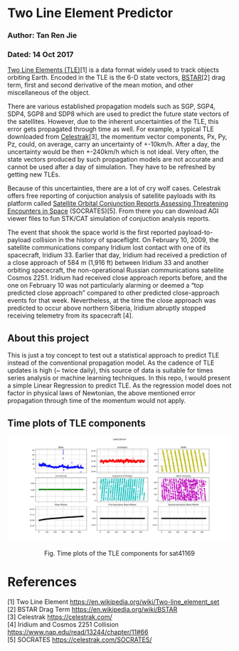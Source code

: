 # Two Line Element Predictor
### Author: Tan Ren Jie
### Dated: 14 Oct 2017
[Two Line Elements (TLE)](https://en.wikipedia.org/wiki/Two-line_element_set)[1] is a data format widely used to track objects orbiting Earth. Encoded in the TLE is the 6-D state vectors, [BSTAR](https://en.wikipedia.org/wiki/BSTAR)[2] drag term, first and second derivative of the mean motion, and other miscellaneous of the object. <br>

There are various established propagation models such as SGP, SGP4, SDP4, SGP8 and SDP8 which are used to predict the future state vectors of the satellites. However, due to the inherent uncertainties of the TLE, this error gets propagated through time as well. For example, a typical TLE downloaded from [Celestrak](https://celestrak.com/)[3], the momentum vector components, Px, Py, Pz, could, on average, carry an uncertainty of +-10km/h. After a day, the uncertainty would be then +-240km/h which is not ideal. Very often, the state vectors produced by such propagation models are not accurate and cannot be used after a day of simulation. They have to be refreshed by getting new TLEs. <br>

Because of this uncertainties, there are a lot of cry wolf cases. Celestrak offers free reporting of conjuction analysis of satellite payloads with its platform called [Satellite Orbital Conjunction Reports Assessing Threatening Encounters in Space](https://celestrak.com/SOCRATES/) (SOCRATES)[5]. From there you can download AGI viewer files to fun STK/CAT simulation of conjuction analysis reports. <br>

The event that shook the space world is the first reported payload-to-payload collision in the history of spaceflight. On February 10, 2009, the satellite communications company Iridium lost contact with one of its spacecraft, Iridium 33. Earlier that day, Iridium had received a prediction of a close approach of 584 m (1,916 ft) between Iridium 33 and another orbiting spacecraft, the non-operational Russian communications satellite Cosmos 2251. Iridium had received close approach reports before, and the one on February 10 was not particularly alarming or deemed a “top predicted close approach” compared to other predicted close-approach events for that week. Nevertheless, at the time the close approach was predicted to occur above northern Siberia, Iridium abruptly stopped receiving telemetry from its spacecraft [4]. <br>

## About this project
This is just a toy concept to test out a statistical approach to predict TLE instead of the conventional propagation model. As the cadence of TLE updates is high (~ twice daily), this source of data is suitable for times series analysis or machine learning techniques. In this repo, I would present a simple Linear Regression to predict TLE. As the regression model does not factor in physical laws of Newtonian, the above mentioned error propagation through time of the momentum would not apply.

## Time plots of TLE components
![sat41169](sat41169.png)
<p align = "center">
Fig. Time plots of the TLE components for sat41169
</p>

# References
[1] Two Line Element https://en.wikipedia.org/wiki/Two-line_element_set <br>
[2] BSTAR Drag Term https://en.wikipedia.org/wiki/BSTAR <br>
[3] Celestrak https://celestrak.com/ <br>
[4] Iridium and Cosmos 2251 Collision https://www.nap.edu/read/13244/chapter/11#66 <br>
[5] SOCRATES https://celestrak.com/SOCRATES/ <br>

